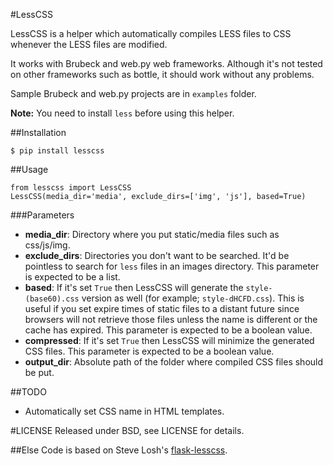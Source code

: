 #LessCSS

LessCSS is a helper which automatically compiles LESS files to CSS whenever the LESS files are modified.

It works with Brubeck and web.py web frameworks. Although it's not tested on other frameworks such as bottle, it should work without any problems.

Sample Brubeck and web.py projects are in `examples` folder.

**Note:** You need to install `less` before using this helper.

##Installation

	$ pip install lesscss

##Usage

	from lesscss import LessCSS
	LessCSS(media_dir='media', exclude_dirs=['img', 'js'], based=True)

###Parameters

- **media_dir**: Directory where you put static/media files such as css/js/img.
- **exclude_dirs**: Directories you don't want to be searched. It'd be pointless to search for `less` files in an images directory. This parameter is expected to be a list.
- **based**: If it's set `True` then LessCSS will generate the `style-(base60).css` version as well (for example; `style-dHCFD.css`). This is useful if you set expire times of static files to a distant future since browsers will not retrieve those files unless the name is different or the cache has expired. This parameter is expected to be a boolean value.
- **compressed**: If it's set `True` then LessCSS will minimize the generated CSS files. This parameter is expected to be a boolean value.
- **output_dir**: Absolute path of the folder where compiled CSS files
should be put.


##TODO
- Automatically set CSS name in HTML templates.

#LICENSE
Released under BSD, see LICENSE for details.

##Else
Code is based on Steve Losh's [flask-lesscss](http://sjl.bitbucket.org/flask-lesscss/).
